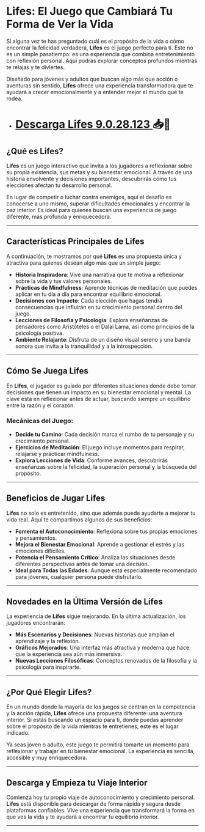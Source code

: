 # Lifes: El Juego que Cambiará Tu Forma de Ver la Vida

Si alguna vez te has preguntado cuál es el propósito de la vida o cómo encontrar la felicidad verdadera, **Lifes** es el juego perfecto para ti. Este no es un simple pasatiempo: es una experiencia que combina entretenimiento con reflexión personal. Aquí podrás explorar conceptos profundos mientras te relajas y te diviertes.

Diseñado para jóvenes y adultos que buscan algo más que acción o aventuras sin sentido, **Lifes** ofrece una experiencia transformadora que te ayudará a crecer emocionalmente y a entender mejor el mundo que te rodea.

- #  [Descarga Lifes 9.0.28.123 ](https://apkmodjoy.net/es/) 📥📲

## ¿Qué es Lifes?

**Lifes** es un juego interactivo que invita a los jugadores a reflexionar sobre su propia existencia, sus metas y su bienestar emocional. A través de una historia envolvente y decisiones importantes, descubrirás cómo tus elecciones afectan tu desarrollo personal.

En lugar de competir o luchar contra enemigos, aquí el desafío es conocerse a uno mismo, superar dificultades emocionales y encontrar la paz interior. Es ideal para quienes buscan una experiencia de juego diferente, más profunda y enriquecedora.

---

## Características Principales de Lifes

A continuación, te mostramos por qué **Lifes** es una propuesta única y atractiva para quienes desean algo más que un simple juego:

- **Historia Inspiradora**: Vive una narrativa que te motiva a reflexionar sobre la vida y tus valores personales.
- **Prácticas de Mindfulness**: Aprende técnicas de meditación que puedes aplicar en tu día a día para encontrar equilibrio emocional.
- **Decisiones con Impacto**: Cada elección que hagas tendrá consecuencias que influirán en tu crecimiento personal dentro del juego.
- **Lecciones de Filosofía y Psicología**: Explora enseñanzas de pensadores como Aristóteles o el Dalai Lama, así como principios de la psicología positiva.
- **Ambiente Relajante**: Disfruta de un diseño visual sereno y una banda sonora que invita a la tranquilidad y a la introspección.

---

## Cómo Se Juega Lifes

En **Lifes**, el jugador es guiado por diferentes situaciones donde debe tomar decisiones que tienen un impacto en su bienestar emocional y mental. La clave está en reflexionar antes de actuar, buscando siempre un equilibrio entre la razón y el corazón.

### Mecánicas del Juego:
- **Decide tu Camino**: Cada decisión marca el rumbo de tu personaje y su crecimiento personal.
- **Ejercicios de Meditación**: El juego incluye momentos para respirar, relajarse y practicar mindfulness.
- **Explora Lecciones de Vida**: Conforme avances, descubrirás enseñanzas sobre la felicidad, la superación personal y la búsqueda del propósito.

---

## Beneficios de Jugar Lifes

**Lifes** no solo es entretenido, sino que además puede ayudarte a mejorar tu vida real. Aquí te compartimos algunos de sus beneficios:

- **Fomenta el Autoconocimiento**: Reflexiona sobre tus propias emociones y pensamientos.
- **Mejora el Bienestar Emocional**: Aprende a gestionar el estrés y las emociones difíciles.
- **Potencia el Pensamiento Crítico**: Analiza las situaciones desde diferentes perspectivas antes de tomar una decisión.
- **Ideal para Todas las Edades**: Aunque está especialmente recomendado para jóvenes, cualquier persona puede disfrutarlo.

---

## Novedades en la Última Versión de Lifes

La experiencia de **Lifes** sigue mejorando. En la última actualización, los jugadores encontrarán:

- **Más Escenarios y Decisiones**: Nuevas historias que amplían el aprendizaje y la reflexión.
- **Gráficos Mejorados**: Una interfaz más atractiva y moderna que hace que la experiencia sea aún más inmersiva.
- **Nuevas Lecciones Filosóficas**: Conceptos renovados de la filosofía y la psicología para inspirarte.

---

## ¿Por Qué Elegir Lifes?

En un mundo donde la mayoría de los juegos se centran en la competencia y la acción rápida, **Lifes** ofrece una propuesta diferente: una aventura interior. Si estás buscando un espacio para ti, donde puedas aprender sobre el propósito de la vida mientras te entretienes, este es el lugar indicado.

Ya seas joven o adulto, este juego te permitirá tomarte un momento para reflexionar y trabajar en tu bienestar emocional. La experiencia es sencilla, accesible y muy enriquecedora.

---

## Descarga y Empieza tu Viaje Interior

Comienza hoy tu propio viaje de autoconocimiento y crecimiento personal. **Lifes** está disponible para descargar de forma rápida y segura desde plataformas confiables. Vive una experiencia que transformará la forma en que ves la vida y te ayudará a encontrar tu equilibrio interior.

---


